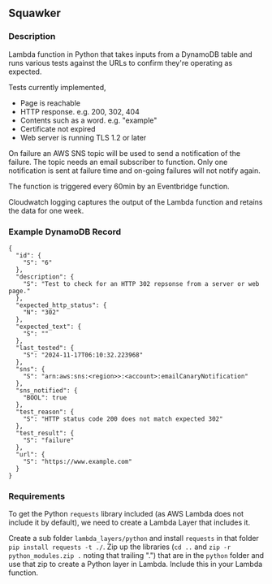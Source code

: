 ## Squawker

### Description

Lambda function in Python that takes inputs from a DynamoDB table and runs various tests against the URLs to confirm they're operating as expected.

Tests currently implemented,

- Page is reachable
- HTTP response. e.g. 200, 302, 404
- Contents such as a word. e.g. "example"
- Certificate not expired
- Web server is running TLS 1.2 or later

On failure an AWS SNS topic will be used to send a notification of the failure. The topic needs an email subscriber to function. Only one notification is sent at failure time and on-going failures will not notify again.

The function is triggered every 60min by an Eventbridge function.

Cloudwatch logging captures the output of the Lambda function and retains the data for one week.

### Example DynamoDB Record

```
{
  "id": {
    "S": "6"
  },
  "description": {
    "S": "Test to check for an HTTP 302 repsonse from a server or web page."
  },
  "expected_http_status": {
    "N": "302"
  },
  "expected_text": {
    "S": ""
  },
  "last_tested": {
    "S": "2024-11-17T06:10:32.223968"
  },
  "sns": {
    "S": "arn:aws:sns:<region>>:<account>:emailCanaryNotification"
  },
  "sns_notified": {
    "BOOL": true
  },
  "test_reason": {
    "S": "HTTP status code 200 does not match expected 302"
  },
  "test_result": {
    "S": "failure"
  },
  "url": {
    "S": "https://www.example.com"
  }
}
```

### Requirements

To get the Python `requests` library included (as AWS Lambda does not include it by default), we need to create a Lambda Layer that includes it.

Create a sub folder `lambda_layers/python` and install `requests` in that folder `pip install requests -t ./`. Zip up the libraries (`cd ..` and `zip -r python_modules.zip .` noting that trailing ".") that are in the `python` folder and use that zip to create a Python layer in Lambda. Include this in your Lambda function.
